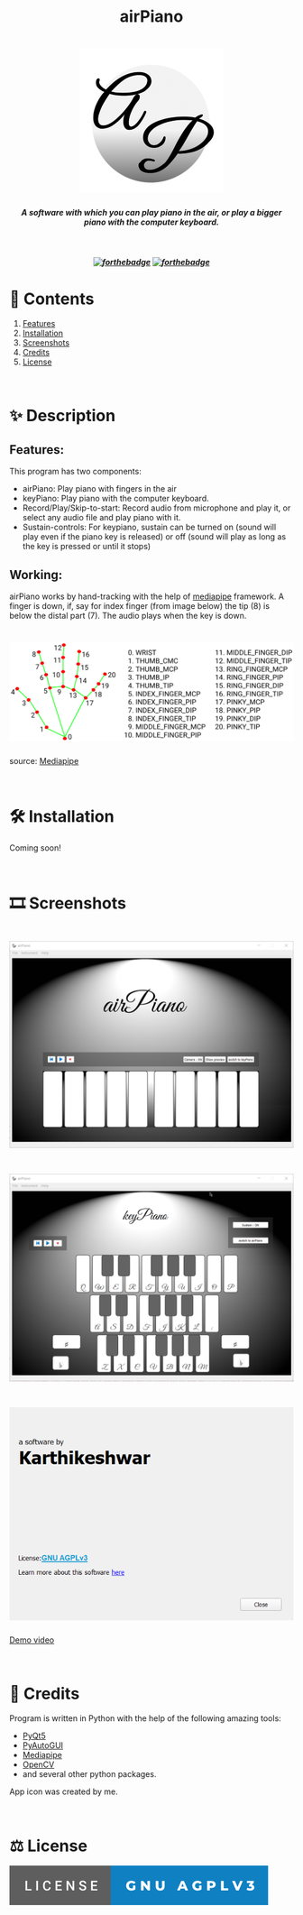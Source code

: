 <h1 align="center"><strong>airPiano</strong>
</h1>
<h1 align="center"><img src="./data/icons/airPiano_icon_dark_gradient_256.png"></h1>
<h5 align="center"><strong>A software with which you can play piano in the air, or play a bigger piano with the computer keyboard.</strong>
</h5>

<h5 align="center">

<br>

[![forthebadge](https://forthebadge.com/images/badges/made-with-python.svg)](https://forthebadge.com)
[![forthebadge](https://forthebadge.com/images/badges/powered-by-electricity.svg)](https://forthebadge.com)

</h5>

# :page_with_curl: Contents

1. [Features](#Features)
2. [Installation](#%EF%B8%8F-installation)
3. [Screenshots](#%EF%B8%8F-screenshots)
4. [Credits](#-credits)
5. [License](#%EF%B8%8F-license)

<br>

# :sparkles: Description

## Features:

This program has two components:
* airPiano: Play piano with fingers in the air
* keyPiano: Play piano with the computer keyboard.
* Record/Play/Skip-to-start: Record audio from microphone and play it, or select any audio file and play piano with it.
* Sustain-controls: For keypiano, sustain can be turned on (sound will play even if the piano key is released) or off (sound will play as long as the key is pressed or until it stops)

## Working:

airPiano works by hand-tracking with the help of [mediapipe](https://mediapipe.dev/) framework. A finger is down, if, say for index finger (from image below) the tip (8) is below the distal part (7). The audio plays when the key is down.

<h1 align="center"><img src="./data/icons/hand_landmarks.png" ></h1>

source: [Mediapipe](https://google.github.io/mediapipe/solutions/hands.html)

<br>

# 🛠️ Installation

Coming soon!

<br>

# 🎞️ Screenshots

<h1 align="center"><img src="./data/icons/screenshot%20(3).png"></h1>

<h1 align="center"><img src="./data/icons/screenshot%20(2).png"></h1>

<h1 align="center"><img src="./data/icons/screenshot%20(1).png"></h1>

[Demo video](https://youtu.be/3LomQPSjalA)

<br>

# 🧾 Credits

Program is written in Python with the help of the following amazing tools:
* [PyQt5](https://riverbankcomputing.com/software/pyqt)
* [PyAutoGUI](https://pypi.org/project/PyAutoGUI/)
* [Mediapipe](https://mediapipe.dev/)
* [OpenCV](https://opencv.org/)
* and several other python packages.

App icon was created by me.

<br>

# ⚖️ License

[![License: GPL AGPLv3](./data/icons/license-gnu-agplv3.svg)](https://choosealicense.com/licenses/agpl-3.0/)


<br>
